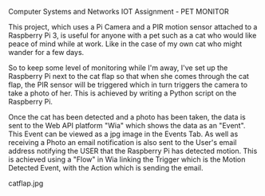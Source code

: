 Computer Systems and Networks IOT Assignment - PET MONITOR

This project, which uses a Pi Camera and a PIR motion sensor attached to a Raspberry Pi 3,
is useful for anyone with a pet such as a cat who would like peace of mind while at work. 
Like in the case of my own cat who might wander for a few days.

So to keep some level of monitoring while I'm away, I've set up the Raspberry Pi next to 
the cat flap so that when she comes through the cat flap, the PIR sensor will be triggered 
which in turn triggers the camera to take a photo of her. This is achieved by writing a Python 
script on the Raspberry Pi.

Once the cat has been detected and a photo has been taken, the data is sent to the Web API 
platform "Wia" which shows the data as an "Event". This Event can be viewed as a jpg image in
the Events Tab. As well as receiving a Photo an email notification is also sent to the User's
email address notifying the USER that the Raspberry Pi has detected motion. This is achieved 
using a "Flow" in Wia linking the Trigger which is the Motion Detected Event, with the Action
which is sending the email. 

catflap.jpg
